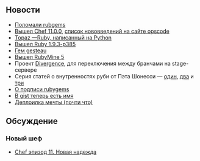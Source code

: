 ## Новости

* [Поломали rubgems](https://status.heroku.com/incidents/489)
* [Вышел Chef 11.0.0](https://github.com/opscode/chef/), [список нововведений на сайте opscode](http://wiki.opscode.com/display/chef/Breaking+Changes+in+Chef+11)
* [Topaz —Ruby, написанный на Python](http://docs.topazruby.com/en/latest/blog/announcing-topaz/)
* [Вышел Ruby 1.9.3-p385](http://www.ruby-lang.org/en/news/2013/02/06/ruby-1-9-3-p385-is-released/)
* [Гем gesteau](http://gusteau.gs/)
* [Вышел RubyMine 5](http://www.jetbrains.com/ruby/whatsnew/)
* Проект [Divergence](http://cosmos.layervault.com/divergence.html), для переключения между бранчами на stage-сервере
* Серия статей о внутренностях руби от Пэта Шонесси —
  [один](http://patshaughnessy.net/2013/1/23/ruby-mri-source-code-idioms-1-accessing-data-via-macros),
  [два](http://patshaughnessy.net/2013/1/31/ruby-mri-source-code-idioms-2-c-that-resembles-ruby) и
  [три](http://patshaughnessy.net/2013/2/8/ruby-mri-source-code-idioms-3-embedded-objects)
* [О подписи rubygems](http://tonyarcieri.com/lets-figure-out-a-way-to-start-signing-rubygems)
* [В gist теперь есть имя](https://github.com/blog/1406-namespaced-gists)
* [Деплоилка мечты (почти что)](https://github.com/express42/strano)

## Обсуждение

### Новый шеф
* [Chef эпизод 11. Новая надежда](http://express42.com/blog/2013-02-07-chef-new-hope.html)
